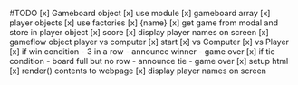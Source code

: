 #TODO
[x] Gameboard object
    [x] use module
    [x] gameboard array
[x] player objects
    [x] use factories
    [x] {name}
    [x] get game from modal and store in player object
    [x] score
    [x] display player names on screen
[x] gameflow object
    player vs computer 
        [x] start
        [x] vs Computer
        [x] vs Player
        [x] if win condition
            - 3 in a row
            - announce winner
            - game over
        [x] if tie condition
            - board full but no row
            - announce tie
            - game over
[x] setup html
    [x] render() contents to webpage
    [x] display player names on screen


